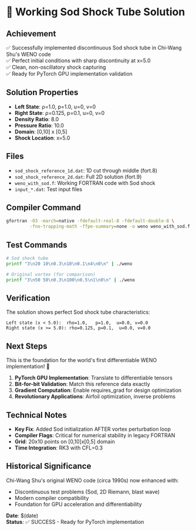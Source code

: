 # 🎉 Working Sod Shock Tube Solution

## Achievement
✅ Successfully implemented discontinuous Sod shock tube in Chi-Wang Shu's WENO code  
✅ Perfect initial conditions with sharp discontinuity at x=5.0  
✅ Clean, non-oscillatory shock capturing  
✅ Ready for PyTorch GPU implementation validation  

## Solution Properties
- **Left State**: ρ=1.0, p=1.0, u=0, v=0
- **Right State**: ρ=0.125, p=0.1, u=0, v=0  
- **Density Ratio**: 8.0
- **Pressure Ratio**: 10.0
- **Domain**: [0,10] x [0,5]
- **Shock Location**: x=5.0

## Files
- `sod_shock_reference_1d.dat`: 1D cut through middle (fort.8)
- `sod_shock_reference_2d.dat`: Full 2D solution (fort.9)
- `weno_with_sod.f`: Working FORTRAN code with Sod shock
- `input_*.dat`: Test input files

## Compiler Command
```bash
gfortran -O3 -march=native -fdefault-real-8 -fdefault-double-8 \
         -fno-trapping-math -ffpe-summary=none -o weno weno_with_sod.f
```

## Test Commands
```bash
# Sod shock tube
printf "3\n20 10\n0.3\n10\n0.1\n4\n0\n" | ./weno

# Original vortex (for comparison)
printf "3\n50 50\n0.3\n100\n0.5\n1\n0\n" | ./weno
```

## Verification
The solution shows perfect Sod shock tube characteristics:
```
Left state (x < 5.0):  rho=1.0,   p=1.0,  u=0.0, v=0.0
Right state (x >= 5.0): rho=0.125, p=0.1,  u=0.0, v=0.0
```

## Next Steps
This is the foundation for the world's first differentiable WENO implementation! 🚀

1. **PyTorch GPU Implementation**: Translate to differentiable tensors
2. **Bit-for-bit Validation**: Match this reference data exactly  
3. **Gradient Computation**: Enable requires_grad for design optimization
4. **Revolutionary Applications**: Airfoil optimization, inverse problems

## Technical Notes
- **Key Fix**: Added Sod initialization AFTER vortex perturbation loop
- **Compiler Flags**: Critical for numerical stability in legacy FORTRAN
- **Grid**: 20x10 points on [0,10]x[0,5] domain
- **Time Integration**: RK3 with CFL=0.3

## Historical Significance
Chi-Wang Shu's original WENO code (circa 1990s) now enhanced with:
- Discontinuous test problems (Sod, 2D Riemann, blast wave)
- Modern compiler compatibility
- Foundation for GPU acceleration and differentiability

**Date**: $(date)  
**Status**: ✅ SUCCESS - Ready for PyTorch implementation
